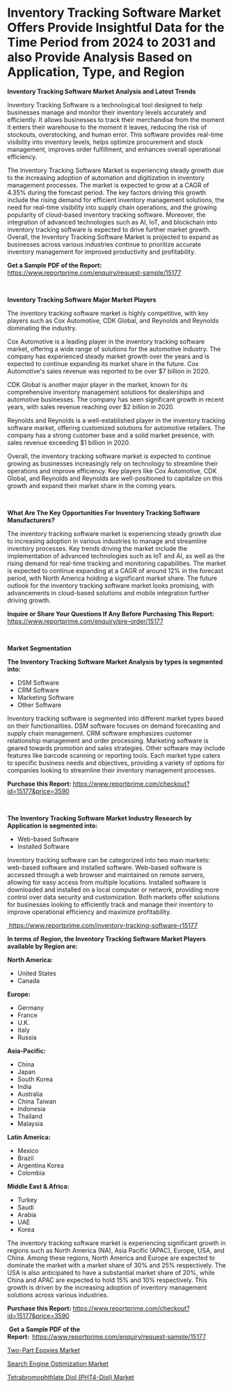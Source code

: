 <p><h1>Inventory Tracking Software Market Offers Provide Insightful Data for the Time Period from 2024 to 2031 and also Provide Analysis Based on Application, Type, and Region</h1></p><p><strong>Inventory Tracking Software Market Analysis and Latest Trends</strong></p>
<p><p>Inventory Tracking Software is a technological tool designed to help businesses manage and monitor their inventory levels accurately and efficiently. It allows businesses to track their merchandise from the moment it enters their warehouse to the moment it leaves, reducing the risk of stockouts, overstocking, and human error. This software provides real-time visibility into inventory levels, helps optimize procurement and stock management, improves order fulfillment, and enhances overall operational efficiency.</p><p>The Inventory Tracking Software Market is experiencing steady growth due to the increasing adoption of automation and digitization in inventory management processes. The market is expected to grow at a CAGR of 4.35% during the forecast period. The key factors driving this growth include the rising demand for efficient inventory management solutions, the need for real-time visibility into supply chain operations, and the growing popularity of cloud-based inventory tracking software. Moreover, the integration of advanced technologies such as AI, IoT, and blockchain into inventory tracking software is expected to drive further market growth. Overall, the Inventory Tracking Software Market is projected to expand as businesses across various industries continue to prioritize accurate inventory management for improved productivity and profitability.</p></p>
<p><strong>Get a Sample PDF of the Report:&nbsp;</strong> <a href="https://www.reportprime.com/enquiry/request-sample/15177">https://www.reportprime.com/enquiry/request-sample/15177</a></p>
<p>&nbsp;</p>
<p><strong>Inventory Tracking Software Major Market Players</strong></p>
<p><p>The inventory tracking software market is highly competitive, with key players such as Cox Automotive, CDK Global, and Reynolds and Reynolds dominating the industry. </p><p>Cox Automotive is a leading player in the inventory tracking software market, offering a wide range of solutions for the automotive industry. The company has experienced steady market growth over the years and is expected to continue expanding its market share in the future. Cox Automotive's sales revenue was reported to be over $7 billion in 2020.</p><p>CDK Global is another major player in the market, known for its comprehensive inventory management solutions for dealerships and automotive businesses. The company has seen significant growth in recent years, with sales revenue reaching over $2 billion in 2020. </p><p>Reynolds and Reynolds is a well-established player in the inventory tracking software market, offering customized solutions for automotive retailers. The company has a strong customer base and a solid market presence, with sales revenue exceeding $1 billion in 2020. </p><p>Overall, the inventory tracking software market is expected to continue growing as businesses increasingly rely on technology to streamline their operations and improve efficiency. Key players like Cox Automotive, CDK Global, and Reynolds and Reynolds are well-positioned to capitalize on this growth and expand their market share in the coming years.</p></p>
<p>&nbsp;</p>
<p><strong>What Are The Key Opportunities For Inventory Tracking Software Manufacturers?</strong></p>
<p><p>The inventory tracking software market is experiencing steady growth due to increasing adoption in various industries to manage and streamline inventory processes. Key trends driving the market include the implementation of advanced technologies such as IoT and AI, as well as the rising demand for real-time tracking and monitoring capabilities. The market is expected to continue expanding at a CAGR of around 12% in the forecast period, with North America holding a significant market share. The future outlook for the inventory tracking software market looks promising, with advancements in cloud-based solutions and mobile integration further driving growth.</p></p>
<p><strong>Inquire or Share Your Questions If Any Before Purchasing This Report:</strong> <a href="https://www.reportprime.com/enquiry/pre-order/15177">https://www.reportprime.com/enquiry/pre-order/15177</a></p>
<p>&nbsp;</p>
<p><strong>Market Segmentation</strong></p>
<p><strong>The Inventory Tracking Software Market Analysis by types is segmented into:</strong></p>
<p><ul><li>DSM Software</li><li>CRM Software</li><li>Marketing Software</li><li>Other Software</li></ul></p>
<p><p>Inventory tracking software is segmented into different market types based on their functionalities. DSM software focuses on demand forecasting and supply chain management. CRM software emphasizes customer relationship management and order processing. Marketing software is geared towards promotion and sales strategies. Other software may include features like barcode scanning or reporting tools. Each market type caters to specific business needs and objectives, providing a variety of options for companies looking to streamline their inventory management processes.</p></p>
<p><strong>Purchase this Report:&nbsp;</strong><a href="https://www.reportprime.com/checkout?id=15177&price=3590">https://www.reportprime.com/checkout?id=15177&price=3590</a></p>
<p>&nbsp;</p>
<p><strong>The Inventory Tracking Software Market Industry Research by Application is segmented into:</strong></p>
<p><ul><li>Web-based Software</li><li>Installed Software</li></ul></p>
<p><p>Inventory tracking software can be categorized into two main markets: web-based software and installed software. Web-based software is accessed through a web browser and maintained on remote servers, allowing for easy access from multiple locations. Installed software is downloaded and installed on a local computer or network, providing more control over data security and customization. Both markets offer solutions for businesses looking to efficiently track and manage their inventory to improve operational efficiency and maximize profitability.</p></p>
<p><a href="https://www.reportprime.com/inventory-tracking-software-r15177">&nbsp;https://www.reportprime.com/inventory-tracking-software-r15177</a></p>
<p><strong>In terms of Region, the Inventory Tracking Software Market Players available by Region are:</strong></p>
<p>
    <p> <strong> North America: </strong>
        <ul>
            <li>United States</li>
            <li>Canada</li>
        </ul>
        </p> 
    <p> <strong> Europe: </strong>
        <ul>
            <li>Germany</li>
            <li>France</li>
            <li>U.K.</li>
            <li>Italy</li>
            <li>Russia</li>
        </ul>
        </p> 
    <p> <strong> Asia-Pacific: </strong>
        <ul>
            <li>China</li>
            <li>Japan</li>
            <li>South Korea</li>
            <li>India</li>
            <li>Australia</li>
            <li>China Taiwan</li>
            <li>Indonesia</li>
            <li>Thailand</li>
            <li>Malaysia</li>
        </ul>
        </p> 
    <p> <strong> Latin America: </strong>
        <ul>
            <li>Mexico</li>
            <li>Brazil</li>
            <li>Argentina Korea</li>
            <li>Colombia</li>
        </ul>
        </p> 
    <p> <strong> Middle East & Africa: </strong>
        <ul>
            <li>Turkey</li>
            <li>Saudi</li>
            <li>Arabia</li>
            <li>UAE</li>
            <li>Korea</li>
        </ul>
    </p>
    </p>
<p><p>The inventory tracking software market is experiencing significant growth in regions such as North America (NA), Asia Pacific (APAC), Europe, USA, and China. Among these regions, North America and Europe are expected to dominate the market with a market share of 30% and 25% respectively. The USA is also anticipated to have a substantial market share of 20%, while China and APAC are expected to hold 15% and 10% respectively. This growth is driven by the increasing adoption of inventory management solutions across various industries.</p></p>
<p><strong>Purchase this Report: </strong><a href="https://www.reportprime.com/checkout?id=15177&price=3590">https://www.reportprime.com/checkout?id=15177&price=3590</a></p>
<p>&nbsp;<strong>Get a Sample PDF of the Report:&nbsp;&nbsp;</strong><a href="https://www.reportprime.com/enquiry/request-sample/15177">https://www.reportprime.com/enquiry/request-sample/15177</a></p>
<p><strong></strong></p>
<p><p><a href="https://www.linkedin.com/pulse/two-part-epoxies-market-size-evaluating-its-trends-growth-fxe9e?trackingId=6Zx2qMewl0vadaFozW9vwg%3D%3D">Two-Part Epoxies Market</a></p><p><a href="https://github.com/sofayahoo2023/Market-Research-Report-List-4/blob/main/search-engine-optimization-market.md">Search Engine Optimization Market</a></p><p><a href="https://www.linkedin.com/pulse/tetrabromophthlate-diol-pht4-diol-market-offers-provide-insightful-o58ue?trackingId=ntq9mx15i8Zl%2Fg7NcOIs7w%3D%3D">Tetrabromophthlate Diol (PHT4-Diol) Market</a></p></p>